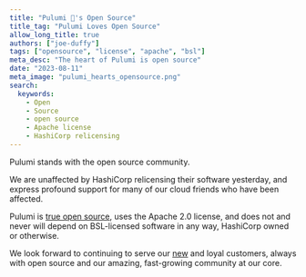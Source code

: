 ```yaml
---
title: "Pulumi 💜's Open Source"
title_tag: "Pulumi Loves Open Source"
allow_long_title: true
authors: ["joe-duffy"]
tags: ["opensource", "license", "apache", "bsl"]
meta_desc: "The heart of Pulumi is open source"
date: "2023-08-11"
meta_image: "pulumi_hearts_opensource.png"
search:
  keywords:
    - Open
    - Source
    - open source
    - Apache license
    - HashiCorp relicensing
---
```


Pulumi stands with the open source community.

We are unaffected by HashiCorp relicensing their software yesterday, and express profound support for many of our cloud friends who have been affected.

Pulumi is [true open source](https://github.com/pulumi/pulumi), uses the Apache 2.0 license, and does not and never will depend on BSL-licensed software in any way, HashiCorp owned or otherwise.

We look forward to continuing to serve our [new](https://app.pulumi.com/signup) and loyal customers, always with open source and our amazing, fast-growing community at our core.
